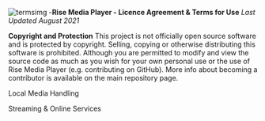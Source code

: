 ![termsimg](https://user-images.githubusercontent.com/74561130/131140575-02ec7755-eb20-4068-a514-c160632d9b07.png)
-**Rise Media Player - Licence Agreement & Terms for Use**
*Last Updated August 2021*

**Copyright and Protection**
This project is not officially open source software and is protected by copyright. Selling, copying or otherwise distributing this software is prohibited. Although you are permitted to modify and view the source code as much as you wish for your own personal use or the use of Rise Media Player (e.g. contributing on GitHub). More info about becoming a contributor is available on the main repository page.

Local Media Handling

Streaming & Online Services
